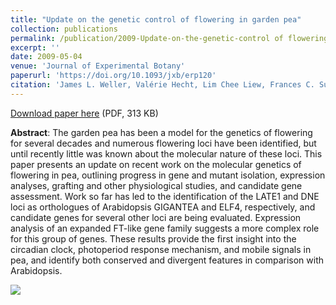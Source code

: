 ```yaml
---
title: "Update on the genetic control of flowering in garden pea"
collection: publications
permalink: /publication/2009-Update-on-the-genetic-control of flowering-in-garden-pea
excerpt: ''
date: 2009-05-04
venue: 'Journal of Experimental Botany'
paperurl: 'https://doi.org/10.1093/jxb/erp120'
citation: 'James L. Weller, Valérie Hecht, Lim Chee Liew, Frances C. Sussmilch, Bénédicte Wenden, Claire L. Knowles, Jacqueline K. Vander Schoor (2009), "Update on the genetic control of flowering in garden pea", <i>Journal of Experimental Botany</i>, Volume 60, Issue 9, Pages 2493–2499'
---
```


<i class="ai ai-open-access"></i> [Download paper here](/bwenden/files/Wenden.publication5.pdf) (PDF, 313 KB)

**Abstract**: The garden pea has been a model for the genetics of flowering for several decades and numerous flowering loci have been identified, but until recently little was known about the molecular nature of these loci. This paper presents an update on recent work on the molecular genetics of flowering in pea, outlining progress in gene and mutant isolation, expression analyses, grafting and other physiological studies, and candidate gene assessment. Work so far has led to the identification of the LATE1 and DNE loci as orthologues of Arabidopsis GIGANTEA and ELF4, respectively, and candidate genes for several other loci are being evaluated. Expression analysis of an expanded FT-like gene family suggests a more complex role for this group of genes. These results provide the first insight into the circadian clock, photoperiod response mechanism, and mobile signals in pea, and identify both conserved and divergent features in comparison with Arabidopsis.

<img src='/bwenden/images/Publication 1.png' />
